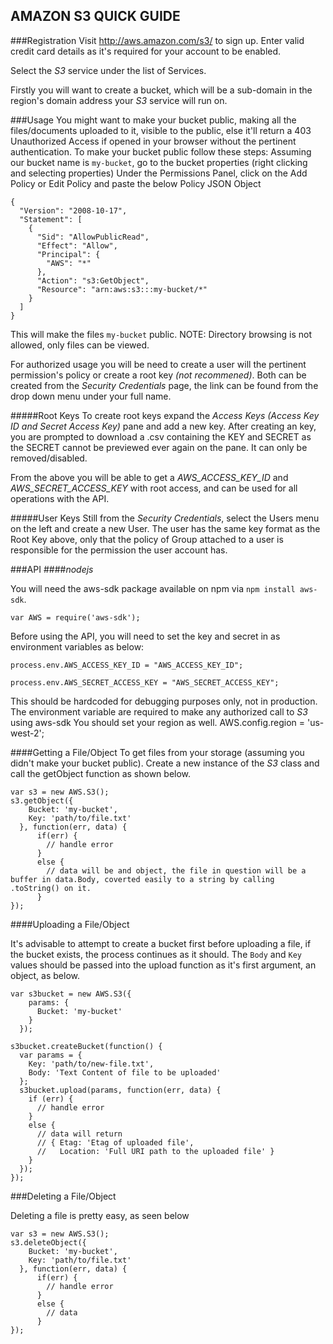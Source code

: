 AMAZON S3 QUICK GUIDE
---------------------

###Registration
Visit http://aws.amazon.com/s3/ to sign up. Enter valid credit card details as it's required for your account to be enabled.


Select the *S3* service under the list of Services.

Firstly you will want to create a bucket, which will be a sub-domain in the region's domain address your *S3* service will run on.


###Usage
You might want to make your bucket public, making all the files/documents uploaded to it, visible to the public, else it'll return a 403 Unauthorized Access if opened in your browser without the pertinent authentication.
To make your bucket public follow these steps:
Assuming our bucket name is `my-bucket`, go to the bucket properties (right clicking and selecting properties)
Under the Permissions Panel, click on the Add Policy or Edit Policy and paste the below Policy JSON Object
```
{
  "Version": "2008-10-17",
  "Statement": [
    {
      "Sid": "AllowPublicRead",
      "Effect": "Allow",
      "Principal": {
        "AWS": "*"
      },
      "Action": "s3:GetObject",
      "Resource": "arn:aws:s3:::my-bucket/*"
    }
  ]
}
```

This will make the files `my-bucket` public.
NOTE: Directory browsing is not allowed, only files can be viewed.

For authorized usage you will be need to create a user will the pertinent permission's policy or create a root key _(not recommened)_.
Both can be created from the _Security Credentials_ page, the link can be found from the drop down menu under your full name.

#####Root Keys
To create root keys expand the _Access Keys (Access Key ID and Secret Access Key)_ pane and add a new key. After creating an key, you are prompted to download a .csv containing the KEY and SECRET as the SECRET cannot be previewed ever again on the pane. It can only be removed/disabled.

From the above you will be able to get a _AWS_ACCESS_KEY_ID_ and _AWS_SECRET_ACCESS_KEY_ with root access, and can be used for all operations with the API.

#####User Keys
Still from the _Security Credentials_, select the Users menu on the left and create a new User. The user has the same key format as the Root Key above, only that the policy of Group attached to a user is responsible for the permission the user account has.



###API
####_nodejs_

You will need the aws-sdk package available on npm via `npm install aws-sdk`.

`var AWS = require('aws-sdk');`

Before using the API, you will need to set the key and secret in as environment variables as below:

`process.env.AWS_ACCESS_KEY_ID = "AWS_ACCESS_KEY_ID";`

`process.env.AWS_SECRET_ACCESS_KEY = "AWS_SECRET_ACCESS_KEY";`

This should be hardcoded for debugging purposes only, not in production.
The environment variable are required to make any authorized call to *S3* using aws-sdk
You should set your region as well.
AWS.config.region = 'us-west-2';

####Getting a File/Object
To get files from your storage (assuming you didn't make your bucket public). Create a new instance of the *S3* class and call the getObject function as shown below.

```
var s3 = new AWS.S3();
s3.getObject({
    Bucket: 'my-bucket',
    Key: 'path/to/file.txt'
  }, function(err, data) {
      if(err) {
        // handle error
      }
      else {
        // data will be and object, the file in question will be a buffer in data.Body, coverted easily to a string by calling .toString() on it.
      }
});
```

####Uploading a File/Object

It's advisable to attempt to create a bucket first before uploading a file, if the bucket exists, the process continues as it should.
The `Body` and `Key` values should be passed into the upload function as it's first argument, an object, as below.


```
var s3bucket = new AWS.S3({
    params: {
      Bucket: 'my-bucket'
    }
  });

s3bucket.createBucket(function() {
  var params = {
    Key: 'path/to/new-file.txt',
    Body: 'Text Content of file to be uploaded'
  };
  s3bucket.upload(params, function(err, data) {
    if (err) {
      // handle error
    }
    else {
      // data will return
      // { Etag: 'Etag of uploaded file',
      //   Location: 'Full URI path to the uploaded file' }
    }
  });
});
```

###Deleting a File/Object

Deleting a file is pretty easy, as seen below

```
var s3 = new AWS.S3();
s3.deleteObject({
    Bucket: 'my-bucket',
    Key: 'path/to/file.txt'
  }, function(err, data) {
      if(err) {
        // handle error
      }
      else {
        // data
      }
});
```